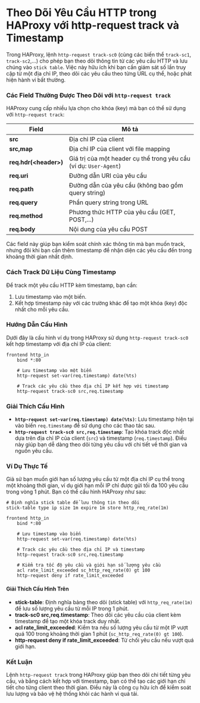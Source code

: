 # Theo Dõi Yêu Cầu HTTP trong HAProxy với http-request track và Timestamp

Trong HAProxy, lệnh `http-request track-sc0` (cùng các biến thể `track-sc1`, `track-sc2`,...) cho phép bạn theo dõi thông tin từ các yêu cầu HTTP và lưu chúng vào `stick table`. Việc này hữu ích khi bạn cần giám sát số lần truy cập từ một địa chỉ IP, theo dõi các yêu cầu theo từng URL cụ thể, hoặc phát hiện hành vi bất thường.

### Các Field Thường Được Theo Dõi với `http-request track`

HAProxy cung cấp nhiều lựa chọn cho khóa (key) mà bạn có thể sử dụng với `http-request track`:

| Field                  | Mô tả                                                             |
| ---------------------- | ----------------------------------------------------------------- |
| **src**                | Địa chỉ IP của client                                             |
| **src,map**            | Địa chỉ IP của client với file mapping                            |
| **req.hdr(\<header>)** | Giá trị của một header cụ thể trong yêu cầu (ví dụ: `User-Agent`) |
| **req.uri**            | Đường dẫn URI của yêu cầu                                         |
| **req.path**           | Đường dẫn của yêu cầu (không bao gồm query string)                |
| **req.query**          | Phần query string trong URL                                       |
| **req.method**         | Phương thức HTTP của yêu cầu (GET, POST,...)                      |
| **req.body**           | Nội dung của yêu cầu POST                                         |

Các field này giúp bạn kiểm soát chính xác thông tin mà bạn muốn track, nhưng đôi khi bạn cần thêm timestamp để nhận diện các yêu cầu đến trong khoảng thời gian nhất định.

### Cách Track Dữ Liệu Cùng Timestamp

Để track một yêu cầu HTTP kèm timestamp, bạn cần:

1. Lưu timestamp vào một biến.
2. Kết hợp timestamp này với các trường khác để tạo một khóa (key) độc nhất cho mỗi yêu cầu.

### Hướng Dẫn Cấu Hình

Dưới đây là cấu hình ví dụ trong HAProxy sử dụng `http-request track-sc0` kết hợp timestamp với địa chỉ IP của client:

```haproxy
frontend http_in
    bind *:80

    # Lưu timestamp vào một biến
    http-request set-var(req.timestamp) date(%ts)

    # Track các yêu cầu theo địa chỉ IP kết hợp với timestamp
    http-request track-sc0 src,req.timestamp
```

### Giải Thích Cấu Hình

* **`http-request set-var(req.timestamp) date(%ts)`**: Lưu timestamp hiện tại vào biến `req.timestamp` để sử dụng cho các thao tác sau.
* **`http-request track-sc0 src,req.timestamp`**: Tạo khóa track độc nhất dựa trên địa chỉ IP của client (`src`) và timestamp (`req.timestamp`). Điều này giúp bạn dễ dàng theo dõi từng yêu cầu với chi tiết về thời gian và nguồn yêu cầu.

### Ví Dụ Thực Tế

Giả sử bạn muốn giới hạn số lượng yêu cầu từ một địa chỉ IP cụ thể trong một khoảng thời gian, ví dụ giới hạn mỗi IP chỉ được gửi tối đa 100 yêu cầu trong vòng 1 phút. Bạn có thể cấu hình HAProxy như sau:

```haproxy
# Định nghĩa stick table để lưu thông tin theo dõi
stick-table type ip size 1m expire 1m store http_req_rate(1m)

frontend http_in
    bind *:80

    # Lưu timestamp vào biến
    http-request set-var(req.timestamp) date(%ts)

    # Track các yêu cầu theo địa chỉ IP và timestamp
    http-request track-sc0 src,req.timestamp

    # Kiểm tra tốc độ yêu cầu và giới hạn số lượng yêu cầu
    acl rate_limit_exceeded sc_http_req_rate(0) gt 100
    http-request deny if rate_limit_exceeded
```

#### Giải Thích Cấu Hình Trên

* **stick-table**: Định nghĩa bảng theo dõi (stick table) với `http_req_rate(1m)` để lưu số lượng yêu cầu từ mỗi IP trong 1 phút.
* **track-sc0 src,req.timestamp**: Theo dõi các yêu cầu của client kèm timestamp để tạo một khóa track duy nhất.
* **acl rate\_limit\_exceeded**: Kiểm tra nếu số lượng yêu cầu từ một IP vượt quá 100 trong khoảng thời gian 1 phút (`sc_http_req_rate(0) gt 100`).
* **http-request deny if rate\_limit\_exceeded**: Từ chối yêu cầu nếu vượt quá giới hạn.

### Kết Luận

Lệnh `http-request track` trong HAProxy giúp bạn theo dõi chi tiết từng yêu cầu, và bằng cách kết hợp với timestamp, bạn có thể tạo các giới hạn chi tiết cho từng client theo thời gian. Điều này là công cụ hữu ích để kiểm soát lưu lượng và bảo vệ hệ thống khỏi các hành vi quá tải.

